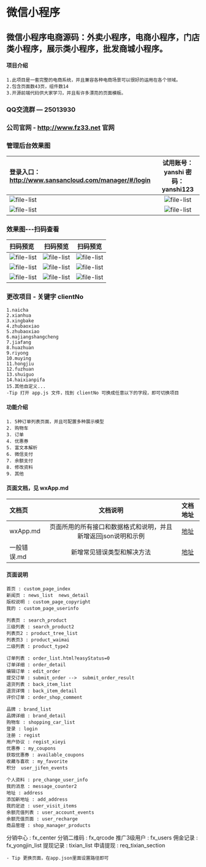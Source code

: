﻿# 微信小程序
## 微信小程序电商源码：外卖小程序，电商小程序，门店类小程序，展示类小程序，批发商城小程序。

#### 项目介绍

	1.此项目是一套完整的电商系统，并且兼容各种电商场景可以很好的运用在各个领域。
	2.包含页面数43页，组件数14
	3.开源前端代码供大家学习，并且有许多漂亮的页面模板。
	
### QQ交流群 — 25013930
### 公司官网 - http://www.fz33.net  官网
### 管理后台效果图

|登录入口：http://www.sansancloud.com/manager/#/login|试用账号：yanshi 密码：yanshi123
|:----|:----:|
|![file-list](http://image1.sansancloud.com/xianhua/2018_5/23/14/20/51_340.jpg)|![file-list](http://image1.sansancloud.com/xianhua/2018_5/23/14/20/52_398.jpg)
|![file-list](http://image1.sansancloud.com/xianhua/2018_5/23/14/21/0_82.jpg)|![file-list](http://image1.sansancloud.com/xianhua/2018_5/23/14/28/13_356.jpg)
### 效果图---扫码查看

|扫码预览|扫码预览|扫码预览
|:----|:----:|:----:|
|![file-list](http://image1.sansancloud.com/naicha/2017_12/30/15/06/35_352.jpg)|![file-list](http://image1.sansancloud.com/naicha/2017_12/30/15/06/32_400.jpg)|![file-list](http://image1.sansancloud.com/naicha/2017_12/30/15/06/28_056.jpg)
|![file-list](http://image1.sansancloud.com/naicha/2017_12/30/15/06/24_644.jpg)|![file-list](http://image1.sansancloud.com/naicha/2017_12/30/15/06/20_988.jpg)|![file-list](http://image1.sansancloud.com/naicha/2017_12/30/15/06/18_084.jpg)
|![file-list](http://image1.sansancloud.com/naicha/2017_12/30/15/06/14_797.jpg)|![file-list](http://image1.sansancloud.com/naicha/2017_12/30/15/06/08_877.jpg)|![file-list](http://image1.sansancloud.com/naicha/2017_12/30/15/06/11_411.jpg)

### 更改项目 - 关键字 clientNo

    1.naicha
    2.xianhua
    3.xingbake
    4.zhubaoxiao
    5.zhubaoxiao
    6.majiangshangcheng
    7.jiafang
    8.huazhuan
    9.riyong
    10.muying
    11.hongjiu
    12.fuzhuan
    13.shuiguo
    14.haixianpifa
    15.其他自定义...
    -Tip 打开 app.js 文件，找到 clientNo 可换成任意以下的字段，即可切换项目
    
#### 功能介绍

	1. 5种订单列表页面，并且可配置多种展示模型
	2. 购物车
	3. 订单
	4. 优惠券
	5. 富文本解析
	6. 微信支付
	7. 余额支付
	8. 修改资料
	9. 其他

#### 页面文档，见 wxApp.md
|文档页|文档说明|文档地址|
|:----|:----:|:----:|
|wxApp.md|页面所用的所有接口和数据格式和说明，并且新增返回json说明和示例|[地址](wx-API/wxApp.md)
|一般错误.md|新增常见错误类型和解决方法|[地址](wx-API/一般错误.md)

#### 页面说明

	首页 : custom_page_index
	新闻页 : news_list  news_detail
	版权说明 : custom_page_copyright
	我的 : custom_page_userinfo

	列表页 : search_product
	三级列表 : search_product2
	列表页2 : product_tree_list
	列表页3 : product_waimai 
	二级列表 : product_type2

	订单列表 : order_list.html?easyStatus=0
	订单详细 : order_detail
	编辑订单 : edit_order
	提交订单 : submit_order -->  submit_order_result
	退货列表 : back_item_list
	退货详情 : back_item_detail
	评价订单 : order_shop_comment    
	
	品牌 : brand_list
	品牌详细 : brand_detail
	购物车 : shopping_car_list
	登录 : login
	注册 : regist
	用户协议 : regist_xieyi
	优惠券 : my_coupons
	获取优惠券 : available_coupons 
	收藏与喜欢 : my_favorite
	积分 	user_jifen_events
	
	个人资料 : pre_change_user_info
	我的消息 : message_counter2
	地址 : address
	添加新地址 : add_address
	我的足迹 : user_visit_items
	余额充值列表 : user_account_events
	余额充值页面 : user_recharge
	商品管理 : shop_manager_products
  分销中心 : fx_center
  分销二维码 : fx_qrcode
  推广3级用户 : fx_users
  佣金记录 : fx_yongjin_list
  提现记录 : tixian_list
  申请提现 : req_tixian_section

    - Tip 更换页面，在app.json里面设置路径即可
